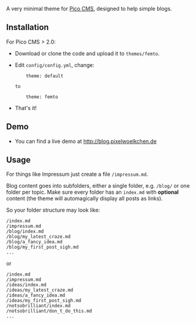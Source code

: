 A very minimal theme for [Pico CMS](https://www.picocms.org), designed to help
simple blogs.

## Installation

For Pico CMS > 2.0:

  * Download or clone the code and upload it to `themes/femto`.
  * Edit `config/config.yml`, change:
    ```
		theme: default
    ```

		to

    ```
		theme: femto
    ```
  * That's it!

## Demo

  * You can find a live demo at <http://blog.pixelwoelkchen.de>

## Usage

For things like Impressum just create a file `/impressum.md`.

Blog content goes into subfolders, either a single folder, e.g. `/blog/` or one
folder per topic. Make sure every folder has an `index.md` with **optional**
content (the theme will automagically display all posts as links).

So your folder structure may look like:

```
/index.md
/impressum.md
/blog/index.md
/blog/my_latest_craze.md
/blog/a_fancy_idea.md
/blog/my_first_post_sigh.md
...
```

or

```
/index.md
/impressum.md
/ideas/index.md
/ideas/my_latest_craze.md
/ideas/a_fancy_idea.md
/ideas/my_first_post_sigh.md
/notsobrilliant/index.md
/notsobrilliant/don_t_do_this.md
...
```
